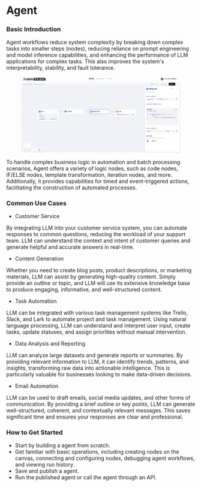# Agent

### Basic Introduction
Agent workflows reduce system complexity by breaking down complex tasks into smaller steps (nodes), reducing reliance on prompt engineering and model inference capabilities, and enhancing the performance of LLM applications for complex tasks. This also improves the system's interpretability, stability, and fault tolerance.

<!-- Fusionworks agent workflows are divided into two types:

* **Chatflow**: Designed for conversational scenarios, including customer service, semantic search, and other conversational applications that require multi-step logic in response construction.
* **Agent**: Geared towards automation and batch processing scenarios, suitable for high-quality translation, data analysis, content generation, email automation, and more. -->

<figure><img src="/en/.gitbook/assets/guides/workflow/image (156).png" alt=""><figcaption></figcaption></figure>

<!-- To address the complexity of user intent recognition in natural language input, Chatflow provides question understanding nodes. Compared to Agent, it adds support for Chatbot features such as conversation history (Memory), annotated replies, and Answer nodes. -->

To handle complex business logic in automation and batch processing scenarios, Agent offers a variety of logic nodes, such as code nodes, IF/ELSE nodes, template transformation, iteration nodes, and more. Additionally, it provides capabilities for timed and event-triggered actions, facilitating the construction of automated processes.

### Common Use Cases

* Customer Service

By integrating LLM into your customer service system, you can automate responses to common questions, reducing the workload of your support team. LLM can understand the context and intent of customer queries and generate helpful and accurate answers in real-time.

* Content Generation

Whether you need to create blog posts, product descriptions, or marketing materials, LLM can assist by generating high-quality content. Simply provide an outline or topic, and LLM will use its extensive knowledge base to produce engaging, informative, and well-structured content.

* Task Automation

LLM can be integrated with various task management systems like Trello, Slack, and Lark to automate project and task management. Using natural language processing, LLM can understand and interpret user input, create tasks, update statuses, and assign priorities without manual intervention.

* Data Analysis and Reporting

LLM can analyze large datasets and generate reports or summaries. By providing relevant information to LLM, it can identify trends, patterns, and insights, transforming raw data into actionable intelligence. This is particularly valuable for businesses looking to make data-driven decisions.

* Email Automation

LLM can be used to draft emails, social media updates, and other forms of communication. By providing a brief outline or key points, LLM can generate well-structured, coherent, and contextually relevant messages. This saves significant time and ensures your responses are clear and professional.

### How to Get Started

* Start by building a agent from scratch.
* Get familiar with basic operations, including creating nodes on the canvas, connecting and configuring nodes, debugging agent workflows, and viewing run history.
* Save and publish a agent.
* Run the published agent or call the agent through an API.